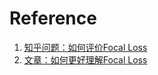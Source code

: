 # Reference

1. [知乎问题：如何评价Focal Loss](https://www.zhihu.com/question/63581984/answer/210832009)
2. [文章：如何更好理解Focal Loss](https://zhuanlan.zhihu.com/p/32423092)

